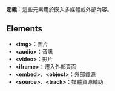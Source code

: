 **定義**：這些元素用於嵌入多媒體或外部內容。

## Elements
- **&lt;img&gt;**：圖片
- **&lt;audio&gt;**：音訊
- **&lt;video&gt;**：影片
- **&lt;iframe&gt;**：遷入外部頁面
- **&lt;embed&gt;**、**&lt;object&gt;**：外部資源
- **&lt;source&gt;**、**&lt;track&gt;**：媒體資源輔助
